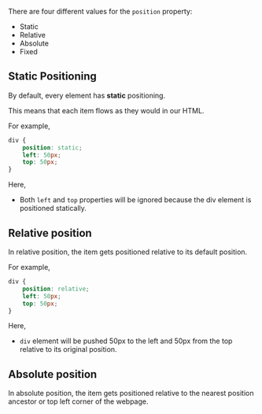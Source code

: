 There are four different values for the `position` property:
- Static
- Relative
- Absolute
- Fixed

## Static Positioning

By default, every element has **static** positioning.

This means that each item flows as they would in our HTML.

For example,
```css
div {
	position: static;
	left: 50px;
	top: 50px;
}
```

Here,
- Both `left` and `top` properties will be ignored because the div element is positioned statically.

## Relative position

In relative position, the item gets positioned relative to its default position.

For example,
```css
div {
	position: relative;
	left: 50px;
	top: 50px;
}
```

Here,
- `div` element will be pushed 50px to the left and 50px from the top relative to its original position.

## Absolute position

In absolute position, the item gets positioned relative to the nearest position ancestor or top left corner of the webpage.